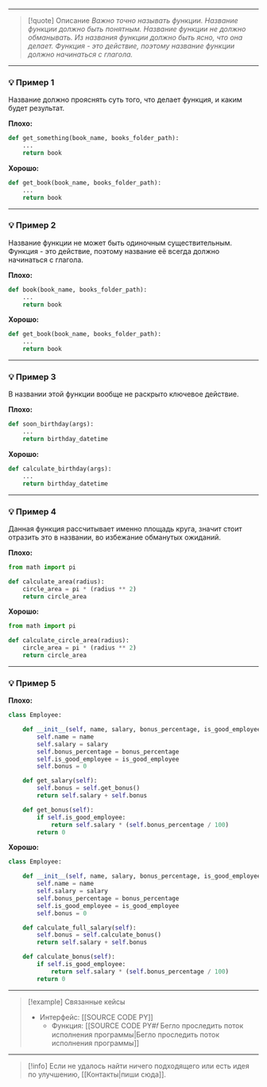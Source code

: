 ***

>[!quote] Описание
_Важно точно называть функции.
Название функции должно быть понятным.
Название функции не должно обманывать.
Из названия функции должно быть ясно, что она делает.
Функция - это действие, поэтому название функции должно начинаться с глагола._

***
### 💡 Пример 1
Название должно прояснять суть того, что делает функция, и каким будет результат.

**Плохо:**
```python
def get_something(book_name, books_folder_path):
	...
	return book
```

**Хорошо:**
```python
def get_book(book_name, books_folder_path):
	...
	return book
```

***
### 💡 Пример 2
Название функции не может быть одиночным существительным. Функция - это действие, поэтому название её всегда должно начинаться с глагола.

**Плохо:**
```python
def book(book_name, books_folder_path):
	...
	return book
```

**Хорошо:**
```python
def get_book(book_name, books_folder_path):
	...
	return book
```

***
### 💡 Пример 3
В названии этой функции вообще не раскрыто ключевое действие.

**Плохо:**
```python
def soon_birthday(args):
	...
	return birthday_datetime
```

**Хорошо:**
```python
def calculate_birthday(args):
	...
	return birthday_datetime
```

***
### 💡 Пример 4
Данная функция рассчитывает именно площадь круга, значит стоит отразить это в названии, во избежание обманутых ожиданий.

**Плохо:**
```python
from math import pi

def calculate_area(radius):
	circle_area = pi * (radius ** 2)
	return circle_area
```

**Хорошо:**
```python
from math import pi

def calculate_circle_area(radius):
	circle_area = pi * (radius ** 2)
	return circle_area
```

***
### 💡 Пример 5


**Плохо:**
```python
class Employee:

	def __init__(self, name, salary, bonus_percentage, is_good_employee):
		self.name = name
		self.salary = salary
		self.bonus_percentage = bonus_percentage
		self.is_good_employee = is_good_employee
		self.bonus = 0

	def get_salary(self):
		self.bonus = self.get_bonus()
		return self.salary + self.bonus

	def get_bonus(self):
		if self.is_good_employee:
			return self.salary * (self.bonus_percentage / 100)
		return 0
```

**Хорошо:**
```python
class Employee:

	def __init__(self, name, salary, bonus_percentage, is_good_employee):
		self.name = name
		self.salary = salary
		self.bonus_percentage = bonus_percentage
		self.is_good_employee = is_good_employee
		self.bonus = 0

	def calculate_full_salary(self):
		self.bonus = self.calculate_bonus()
		return self.salary + self.bonus

	def calculate_bonus(self):
		if self.is_good_employee:
			return self.salary * (self.bonus_percentage / 100)
		return 0
```

***

> [!example] Связанные кейсы
>- Интерфейс: [[SOURCE CODE PY]]
>	- Функция: [[SOURCE CODE PY#𝑓 Бегло проследить поток исполнения программы|Бегло проследить поток исполнения программы]]

***

> [!info]
> Если не удалось найти ничего подходящего или есть идея по улучшению, [[Контакты|пиши сюда]].
